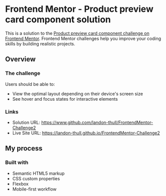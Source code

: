 # Frontend Mentor - Product preview card component solution

This is a solution to the [Product preview card component challenge on Frontend Mentor](https://www.frontendmentor.io/challenges/product-preview-card-component-GO7UmttRfa). Frontend Mentor challenges help you improve your coding skills by building realistic projects. 

## Overview

### The challenge

Users should be able to:

- View the optimal layout depending on their device's screen size
- See hover and focus states for interactive elements

### Links

- Solution URL: https://www.github.com/landon-thull/FrontendMentor-Challenge2
- Live Site URL: https://landon-thull.github.io/FrontendMentor-Challenge2

## My process

### Built with

- Semantic HTML5 markup
- CSS custom properties
- Flexbox
- Mobile-first workflow
